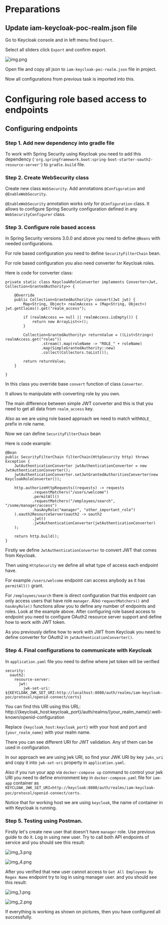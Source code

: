 # Preparations
## Update iam-keycloak-poc-realm.json file
Go to Keycloak console and in left menu find `Export`. <p>
Select all sliders click `Export` and confirm export. <p>
![img.png](img.png) <p>
Open file and copy all json to `iam-keycloak-poc-realm.json` file in project.<p>
Now all configurations from previous task is imported into this. <p>

# Configuring role based access to endpoints
## Configuring endpoints

### Step 1. Add new dependency into gradle file
To work with Spring Security using Keycloak you need to add this dependency 
(`'org.springframework.boot:spring-boot-starter-oauth2-resource-server'`)
to `gradle.build` file.

### Step 2. Create WebSecurity class
Create new class `WebSecurity`.
Add annotations `@Configuration` and `@EnableWebSecurity`. <p>
`@EnableWebSecurity` annotation works only for `@Configuration` class. 
It allows to configure Spring Security configuration defined in any `WebSecurityConfigurer` class.<p>

### Step 3. Configure role based access
In Spring Security versions 3.0.0 and above you need to define `@Beans` with needed configurations.<p>
For role based configuration you need to define `SecurityFilterChain` bean. <p>
For role based configuration you also need converter for Keycloak roles. <p>
Here is code for converter class:

    private static class KeycloakRoleConverter implements Converter<Jwt, Collection<GrantedAuthority>> {

        @Override
        public Collection<GrantedAuthority> convert(Jwt jwt) {
            Map<String, Object> realmAccess = (Map<String, Object>) jwt.getClaims().get("realm_access");

            if (realmAccess == null || realmAccess.isEmpty()) {
                return new ArrayList<>();
            }

            Collection<GrantedAuthority> returnValue = ((List<String>) realmAccess.get("roles"))
                    .stream().map(roleName -> "ROLE_" + roleName)
                    .map(SimpleGrantedAuthority::new)
                    .collect(Collectors.toList());

            return returnValue;
        }

    }
In this class you override base `convert` function of class `Converter`.<p>
It allows to manipulate with converting role by you own.<p>
The main difference between simple JWT converter and this is that you need to get all data 
from `realm_access` key.<p> 
Also as we are using role based approach we need to match with`ROLE_` prefix in role name. <p>

Now we can define `SecurityFilterChain` bean<p>
Here is code example: 

    @Bean
    public SecurityFilterChain filterChain(HttpSecurity http) throws Exception {
        JwtAuthenticationConverter jwtAuthenticationConverter = new JwtAuthenticationConverter();
        jwtAuthenticationConverter.setJwtGrantedAuthoritiesConverter(new KeycloakRoleConverter());

        http.authorizeHttpRequests((requests) -> requests
                .requestMatchers("/users/welcome")
                .permitAll()
                .requestMatchers("/employees/search", "/some/manager/access")
                .hasAnyRole("manager", "other_important_role")
        ).oauth2ResourceServer(oauth2 -> oauth2
                .jwt()
                .jwtAuthenticationConverter(jwtAuthenticationConverter)
        );

        return http.build();
    }

Firstly we define `JwtAuthenticationConverter` to convert JWT that comes from Keycloak.<p>
Then using `HttpSecurity` we define all what type of access each endpoint have. <p>
For example `/users/welcome` endpoint can access anybody as it has `permitAll()` grant.<p>
For `/employees/search` there is direct configuration that this endpoint can only 
access users that have role `manager`. Also `requestMatchers()` and `hasAnyRole()` functions
allow you to define any number of endpoints and roles. Look at the example above.
After configuring role based access to endpoint you need to configure OAuth2 resource server support
and define how to work with JWT token.<p>
As you previously define how to work with JWT from Keycloak you need to define converter for OAuth2
in `jwtAuthenticationConverter()`.

### Step 4. Final configurations to communicate with Keycloak
In `application.yaml` file you need to define where jwt token will be verified<p>

    security:
      oauth2:
        resource-server:
          jwt:
            jwk-set-uri: ${KEYCLOAK_JWK_SET_URI:http://localhost:8080/auth/realms/iam-keycloak-poc/protocol/openid-connect/certs}

You can find this URI using this URL: http://{keycloak_host:keycloak_port}/auth/realms/{your_realm_name}/.well-known/openid-configuration <p>
Replace `{keycloak_host:keycloak_port}` with your host and port and `{your_realm_name}` with your realm name. <p>
There you can see different URI for JWT validation. Any of them can be used in configuration. <p>
In our approach we are using jwk URI, so find your JWK URI by key `jwks_uri` and copy it into 
`jwk-set-uri` property in `application.yaml`. <p>
Also if you run your app via `docker-compose up` command to control your jwk URI you need to define environment key in `docker-compose.yaml` file for `iam-app` container 
as `KEYCLOAK_JWK_SET_URI=http://keycloak:8080/auth/realms/iam-keycloak-poc/protocol/openid-connect/certs`. <p>
Notice that for working host we are using `keycloak`, the name of container in with Keycloak is running.<p>

### Step 5. Testing using Postman.

Firstly let's create new user that doesn't have `manager` role. Use previous guide to do it.
Log in using new user. Try to call both API endpoints of service and you should see
this result: <p>
![img_3.png](img_3.png) <p>
![img_4.png](img_4.png) <p>
After you verified that new user cannot access to `Get All Employees By Regex Name` 
endpoint try to log in using manager user. and you should see this result: <p>
![img_1.png](img_1.png) <p>
![img_2.png](img_2.png) <p>

If everything is working as shown on pictures, then you have configured all successfully.